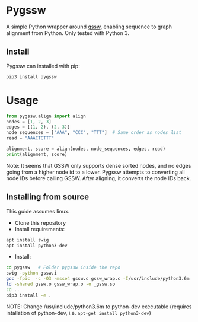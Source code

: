 
# Pygssw
A simple Python wrapper around [gssw](https://github.com/vgteam/gssw), enabling sequence to graph alignment from Python. Only tested with Python 3.

## Install
Pygssw can installed with pip:
```
pip3 install pygssw
```

# Usage
```python
from pygssw.align import align
nodes = [1, 2, 3] 
edges = [(1, 2), (2, 3)]
node_sequences = ["AAA", "CCC", "TTT"]  # Same order as nodes list
read = "AAACTCTTT"

alignment, score = align(nodes, node_sequences, edges, read)
print(alignment, score)
```

Note: It seems that GSSW only supports dense sorted nodes, and no edges going from a higher node id to a lower. 
Pygssw attempts to converting all node IDs before calling GSSW. After aligning, it converts the node IDs back.



## Installing from source
This guide assumes linux.
* Clone this repository
* Install requirements:
```bash
apt install swig
apt install python3-dev
```
* Install:
```bash
cd pygssw   # Folder pygssw inside the repo
swig -python gssw.i
gcc -fpic  -c -O3 -msse4 gssw.c gssw_wrap.c -I/usr/include/python3.6m
ld -shared gssw.o gssw_wrap.o -o _gssw.so
cd ..
pip3 install -e .
```
NOTE: Change /usr/include/python3.6m to python-dev executable (requires intallation of python-dev, i.e. `apt-get install python3-dev`)


